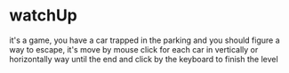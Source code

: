 # watchUp
it's a game, you have a car trapped in the parking and you should figure a way to escape, it's move by mouse click for each car in vertically or horizontally way until the end and click by the keyboard to finish the level
